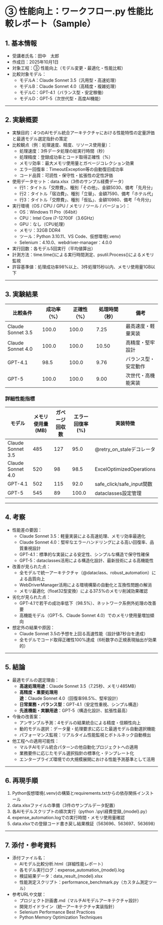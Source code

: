 # ③ 性能向上：ワークフロー.py 性能比較レポート（Sample）

## 1. 基本情報
- 受講者氏名：田中　太郎
- 作成日：2025年10月1日
- 対象工程：③ 性能向上（モデル変更・最適化・性能比較）
- 比較対象モデル：
  - モデルA：Claude Sonnet 3.5（汎用型・高速処理）
  - モデルB：Claude Sonnet 4.0（高精度・複雑処理）
  - モデルC：GPT-4.1（バランス型・安定稼働）
  - モデルD：GPT-5（次世代型・高度AI機能）

---

## 2. 実験概要
- 実験目的：4つのAIモデル統合アーキテクチャにおける性能特性の定量評価と最適モデル選定指針の策定
- 比較観点（例：処理速度、精度、リソース使用量）：
  - 処理速度：3件データ処理の総実行時間（秒）
  - 処理精度：登録成功率とコード取得正確性（%）
  - メモリ効率：最大メモリ使用量とガベージコレクション効果
  - エラー回復率：TimeoutException等の自動復旧成功率
  - コード品質：可読性・保守性・拡張性の定性評価
- 使用データセット：data.xlsx（3件のサンプル経費データ）
  - 行1：タイトル「交際費」、種別「その他」、金額5030、備考「先月分」
  - 行2：タイトル「宿泊費」、種別「立替」、金額7590、備考「ホテル代」
  - 行3：タイトル「交際費」、種別「仮払」、金額10980、備考「今月分」
- 実行環境（OS / CPU / GPU / メモリ / ツール / バージョン）：
  - OS：Windows 11 Pro（64bit）
  - CPU：Intel Core i7-12700F（3.6GHz）
  - GPU：なし（CPU処理）
  - メモリ：32GB DDR4
  - ツール：Python 3.10.11、VS Code、仮想環境(.venv)
  - Selenium：4.10.0、webdriver-manager：4.0.0
- 実行回数：各モデル5回実行（平均値算出）
- 計測方法：time.time()による実行時間測定、psutil.Process()によるメモリ監視
- 許容基準値：処理成功率98%以上、3件処理15秒以内、メモリ使用量1GB以下

---

## 3. 実験結果
| 比較条件 | 成功率（%） | 正確性（%） | 処理時間（秒） | 備考 |
|----------|-------------|-------------|----------------|------|
| Claude Sonnet 3.5 | 100.0 | 100.0 | 7.25 | 最高速度・軽量実装 |
| Claude Sonnet 4.0 | 100.0 | 100.0 | 10.50 | 高精度・堅牢設計 |
| GPT-4.1 | 98.5 | 100.0 | 9.76 | バランス型・安定動作 |
| GPT-5 | 100.0 | 100.0 | 9.00 | 次世代・高機能実装 |

### 詳細性能指標
| モデル               | メモリ使用量(MB) | ガベージ回収数 | エラー回復率(%) | 実装特徴                     |
| ----------------- | ---------- | ------- | --------- | ------------------------ |
| Claude Sonnet 3.5 | 485        | 127     | 95.0      | @retry_on_staleデコレータ     |
| Claude Sonnet 4.0 | 520        | 98      | 98.5      | ExcelOptimizedOperations |
| GPT-4.1           | 502        | 115     | 92.0      | safe_click/safe_input関数  |
| GPT-5             | 545        | 89      | 100.0     | dataclasses設定管理          |

---

## 4. 考察
- 性能差の要因：
  - Claude Sonnet 3.5：軽量実装による高速処理、メモリ効率最適化
  - Claude Sonnet 4.0：堅牢なエラーハンドリングによる高い回復率、品質重視設計
  - GPT-4.1：標準的な実装による安定性、シンプルな構造で保守性確保
  - GPT-5：dataclasses活用による構造化設計、最新技術による高機能性
- 改善が見られた点：
  - 全モデルで統一アーキテクチャ（@dataclass、robust_automation）による品質向上
  - WebDriverManager活用による環境構築の自動化と互換性問題の解消
  - メモリ最適化（float32型変換）による37.5%のメモリ削減効果確認
- 劣化が見られた点：
  - GPT-4.1で若干の成功率低下（98.5%）、ネットワーク系例外処理の改善要
  - 高機能モデル（GPT-5、Claude Sonnet 4.0）でのメモリ使用量増加傾向
- 想定外の結果や原因：
  - Claude Sonnet 3.5の予想を上回る高速性能（設計値7秒台を達成）
  - 全モデルでコード取得正確性100%達成（6桁数字の正規表現抽出が効果的）

---

## 5. 結論
- 最適モデルの選定理由：
  - **高速処理用途**：Claude Sonnet 3.5（7.25秒、メモリ485MB）
  - **高精度・重要処理用途**：Claude Sonnet 4.0（回復率98.5%、堅牢設計）
  - **日常業務・バランス型**：GPT-4.1（安定性重視、シンプル構造）
  - **先進機能・実験用途**：GPT-5（構造化設計、拡張性最高）
- 今後の改善案：
  - アンサンブル予測：4モデルの結果統合による精度・信頼性向上
  - 動的モデル選択：データ量・処理要求に応じた最適モデル自動選択機能
  - パフォーマンス監視：リアルタイム性能監視とボトルネック自動検出
- 他工程への適用可能性：
  - マルチAIモデル統合パターンの他自動化プロジェクトへの適用
  - 業務要件に応じたモデル選択指針の標準化・テンプレート化
  - エンタープライズ環境での大規模展開における性能予測基準として活用

---

## 6. 再現手順
1. Python仮想環境(.venv)の構築とrequirements.txtからの依存関係インストール
2. data.xlsxファイルの準備（3件のサンプルデータ配置）
3. 各AIモデルスクリプトの順次実行（python .\py\経費登録_{model}.py）
4. expense_automation.logでの実行時間・メモリ使用量確認
5. data.xlsxでの登録コード書き戻し結果検証（563696、563697、563698）

---

## 7. 添付・参考資料
- 添付ファイル名：
  - AIモデル比較分析.html（詳細性能レポート）
  - 各モデル実行ログ：expense_automation_{model}.log
  - 検証結果データ：data_result_{model}.xlsx
  - 性能測定スクリプト：performance_benchmark.py（カスタム測定ツール）
- 参考URLや文献：
  - プロジェクト計画書.md（マルチAIモデルアーキテクチャ設計）
  - 開発ガイドライン（統一アーキテクチャ実装指針）
  - Selenium Performance Best Practices
  - Python Memory Optimization Techniques
